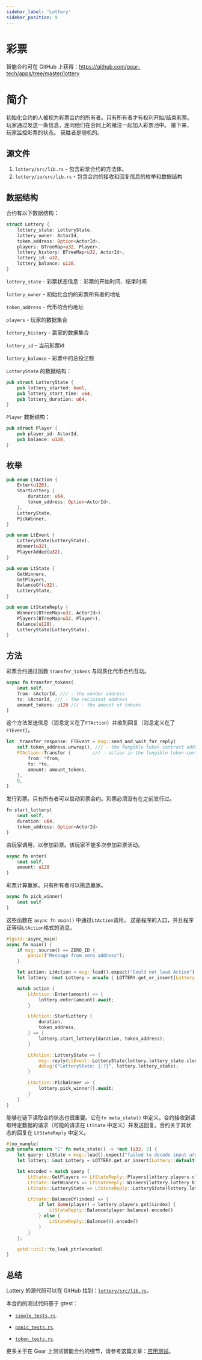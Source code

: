 ```yaml
---
sidebar_label: 'Lottery'
sidebar_position: 9
---
```


# 彩票

智能合约可在 GitHub 上获得：https://github.com/gear-tech/apps/tree/master/lottery

# 简介

初始化合约的人被视为彩票合约的所有者。只有所有者才有权利开始/结束彩票。
玩家通过发送一条信息，连同他们在合同上的赌注一起加入彩票池中。
接下来，玩家监控彩票的状态。
获胜者是随机的。

## 源文件

1. `lottery/src/lib.rs` - 包含彩票合约的方法体。
2. `lottery/io/src/lib.rs` - 包含合约的接收和回复信息的枚举和数据结构

## 数据结构

合约有以下数据结构：

```rust
struct Lottery {
    lottery_state: LotteryState,
    lottery_owner: ActorId,
    token_address: Option<ActorId>,
    players: BTreeMap<u32, Player>,
    lottery_history: BTreeMap<u32, ActorId>,
    lottery_id: u32,
    lottery_balance: u128,
}
```

`lottery_state` - 彩票状态信息：彩票的开始时间、结束时间

`lottery_owner` - 初始化合约的彩票所有者的地址

`token_address` - 代币的合约地址

`players` - 玩家的数据集合

`lottery_history` - 赢家的数据集合

`lottery_id` – 当前彩票id

`lottery_balance` - 彩票中的总投注额



`LotteryState` 的数据结构：

```rust
pub struct LotteryState {
    pub lottery_started: bool,
    pub lottery_start_time: u64,
    pub lottery_duration: u64,
}
```

`Player` 数据结构：

```rust
pub struct Player {
    pub player_id: ActorId,
    pub balance: u128,
}
```

## 枚举

```rust
pub enum LtAction {
    Enter(u128),
    StartLottery {
        duration: u64,
        token_address: Option<ActorId>,
    },
    LotteryState,
    PickWinner,
}

pub enum LtEvent {
    LotteryState(LotteryState),
    Winner(u32),
    PlayerAdded(u32),
}

pub enum LtState {
    GetWinners,
    GetPlayers,
    BalanceOf(u32),
    LotteryState,
}

pub enum LtStateReply {
    Winners(BTreeMap<u32, ActorId>),
    Players(BTreeMap<u32, Player>),
    Balance(u128),
    LotteryState(LotteryState),
}
```

## 方法

彩票合约通过函数 `transfer_tokens` 与同质化代币合约互动。

```rust
async fn transfer_tokens(
	&mut self,
	from: &ActorId, /// - the sender address
	to: &ActorId, /// - the recipient address
	amount_tokens: u128 /// - the amount of tokens
)
```

这个方法发送信息（消息定义在了`FTAction`）并收到回复（消息定义在了 `FTEvent`）。

```rust
let _transfer_response: FTEvent = msg::send_and_wait_for_reply(
    self.token_address.unwrap(), /// - the fungible token contract address
    FTAction::Transfer {		/// - action in the fungible token-contract
        from: *from,
        to: *to,
        amount: amount_tokens,
    },
    0,
)
```

发行彩票。只有所有者可以启动彩票合约。彩票必须没有在之前发行过。

```rust
fn start_lottery(
	&mut self,
	duration: u64,
	token_address: Option<ActorId>
)
```

由玩家调用，以参加彩票。该玩家不能多次参加彩票活动。

```rust
async fn enter(
	&mut self,
	amount: u128
)
```

彩票计算赢家。只有所有者可以挑选赢家。

```rust
async fn pick_winner(
	&mut self
)
```

这些函数在 `async fn main()` 中通过`LtAction`调用。
这是程序的入口，并且程序正等待`LtAction`格式的消息。

```rust
#[gstd::async_main]
async fn main() {
    if msg::source() == ZERO_ID {
        panic!("Message from zero address");
    }

    let action: LtAction = msg::load().expect("Could not load Action");
    let lottery: &mut Lottery = unsafe { LOTTERY.get_or_insert(Lottery::default()) };

    match action {
        LtAction::Enter(amount) => {
            lottery.enter(amount).await;
        }

        LtAction::StartLottery {
            duration,
            token_address,
        } => {
            lottery.start_lottery(duration, token_address);
        }

        LtAction::LotteryState => {
            msg::reply(LtEvent::LotteryState(lottery.lottery_state.clone()), 0).unwrap();
            debug!("LotteryState: {:?}", lottery.lottery_state);
        }

        LtAction::PickWinner => {
            lottery.pick_winner().await;
        }
    }
}
```

能够在链下读取合约状态也很重要。它在`fn meta_state()` 中定义。合约接收到读取特定数据的请求（可能的请求在 `LtState` 中定义）并发送回复。合约关于其状态的回复在 `LtStateReply` 中定义。

```rust
#[no_mangle]
pub unsafe extern "C" fn meta_state() -> *mut [i32; 2] {
    let query: LtState = msg::load().expect("failed to decode input argument");
    let lottery: &mut Lottery = LOTTERY.get_or_insert(Lottery::default());

    let encoded = match query {
        LtState::GetPlayers => LtStateReply::Players(lottery.players.clone()).encode(),
        LtState::GetWinners => LtStateReply::Winners(lottery.lottery_history.clone()).encode(),
        LtState::LotteryState => LtStateReply::LotteryState(lottery.lottery_state.clone()).encode(),

        LtState::BalanceOf(index) => {
            if let Some(player) = lottery.players.get(&index) {
                LtStateReply::Balance(player.balance).encode()
            } else {
                LtStateReply::Balance(0).encode()
            }
        }
    };

    gstd::util::to_leak_ptr(encoded)
}
```

## 总结

Lottery 的源代码可以在 GitHub 找到：[`lottery/src/lib.rs`](https://github.com/gear-tech/apps/blob/master/lottery/src/lib.rs)。

本合约的测试代码基于 gtest：

- [`simple_tests.rs`](https://github.com/gear-tech/apps/blob/master/lottery/src/simple_tests.rs).

- [`panic_tests.rs`](https://github.com/gear-tech/apps/blob/master/lottery/src/panic_tests.rs).

- [`token_tests.rs`](https://github.com/gear-tech/apps/blob/master/lottery/src/token_tests.rs).

更多关于在 Gear 上测试智能合约的细节，请参考这篇文章：[应用测试](https://wiki.gear-tech.io/zh-cn/developing-contracts/testing/)。
